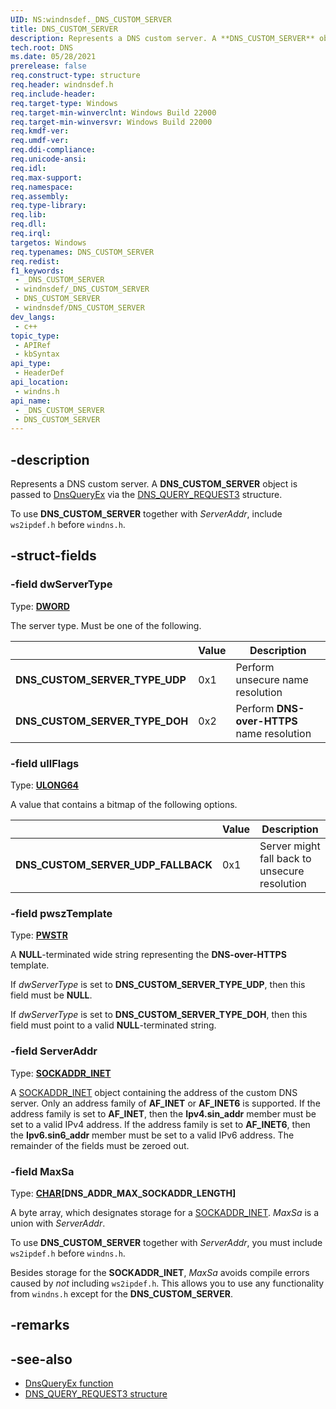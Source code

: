 ```yaml
---
UID: NS:windnsdef._DNS_CUSTOM_SERVER
title: DNS_CUSTOM_SERVER
description: Represents a DNS custom server. A **DNS_CUSTOM_SERVER** object is passed to [DnsQueryEx](/windows/win32/api/windnsdef/nf-windns-dnsqueryex) via the [DNS_QUERY_REQUEST3](/windows/win32/api/windnsdef/ns-windns-dns_query_request3) structure.
tech.root: DNS
ms.date: 05/28/2021
prerelease: false
req.construct-type: structure
req.header: windnsdef.h
req.include-header: 
req.target-type: Windows
req.target-min-winverclnt: Windows Build 22000
req.target-min-winversvr: Windows Build 22000
req.kmdf-ver: 
req.umdf-ver: 
req.ddi-compliance: 
req.unicode-ansi: 
req.idl: 
req.max-support: 
req.namespace: 
req.assembly: 
req.type-library: 
req.lib: 
req.dll: 
req.irql: 
targetos: Windows
req.typenames: DNS_CUSTOM_SERVER
req.redist: 
f1_keywords:
 - _DNS_CUSTOM_SERVER
 - windnsdef/_DNS_CUSTOM_SERVER
 - DNS_CUSTOM_SERVER
 - windnsdef/DNS_CUSTOM_SERVER
dev_langs:
 - c++
topic_type:
 - APIRef
 - kbSyntax
api_type:
 - HeaderDef
api_location:
 - windns.h
api_name:
 - _DNS_CUSTOM_SERVER
 - DNS_CUSTOM_SERVER
---
```


## -description

Represents a DNS custom server. A **DNS_CUSTOM_SERVER** object is passed to [DnsQueryEx](/windows/win32/api/windnsdef/nf-windns-dnsqueryex) via the [DNS_QUERY_REQUEST3](/windows/win32/api/windnsdef/ns-windns-dns_query_request3) structure.

To use **DNS_CUSTOM_SERVER** together with *ServerAddr*, include `ws2ipdef.h` before `windns.h`.

## -struct-fields

### -field dwServerType

Type: **[DWORD](/windows/win32/winprog/windows-data-types)**

The server type. Must be one of the following.

||Value|Description|
|-|-|-|
|**DNS_CUSTOM_SERVER_TYPE_UDP**|0x1|Perform unsecure name resolution|
|**DNS_CUSTOM_SERVER_TYPE_DOH**|0x2|Perform **DNS-over-HTTPS** name resolution|

### -field ullFlags

Type: **[ULONG64](/windows/win32/winprog/windows-data-types)**

A value that contains a bitmap of the following options.

||Value|Description|
|-|-|-|
|**DNS_CUSTOM_SERVER_UDP_FALLBACK**|0x1|Server might fall back to unsecure resolution|

### -field pwszTemplate

Type: **[PWSTR](/windows/win32/winprog/windows-data-types)**

A **NULL**-terminated wide string representing the **DNS-over-HTTPS** template.

If *dwServerType* is set to **DNS_CUSTOM_SERVER_TYPE_UDP**, then this field must be **NULL**.

If *dwServerType* is set to **DNS_CUSTOM_SERVER_TYPE_DOH**, then this field must point to a valid **NULL**-terminated string.

### -field ServerAddr

Type: **[SOCKADDR_INET](/windows/win32/api/ws2ipdef/ns-ws2ipdef-sockaddr_inet)**

A [SOCKADDR_INET](/windows/win32/api/ws2ipdef/ns-ws2ipdef-sockaddr_inet) object containing the address of the custom DNS server. Only an address family of **AF_INET** or **AF_INET6** is supported. If the address family is set to **AF_INET**, then the **Ipv4.sin_addr** member must be set to a valid IPv4 address. If the address family is set to **AF_INET6**, then the **Ipv6.sin6_addr** member must be set to a valid IPv6 address. The remainder of the fields must be zeroed out.

### -field MaxSa

Type: **[CHAR](/windows/win32/winprog/windows-data-types)\[DNS\_ADDR\_MAX\_SOCKADDR\_LENGTH\]**

A byte array, which designates storage for a [SOCKADDR_INET](/windows/win32/api/ws2ipdef/ns-ws2ipdef-sockaddr_inet). *MaxSa* is a union with *ServerAddr*.

To use **DNS_CUSTOM_SERVER** together with *ServerAddr*, you must include `ws2ipdef.h` before `windns.h`.

Besides storage for the **SOCKADDR_INET**, *MaxSa* avoids compile errors caused by *not* including `ws2ipdef.h`. This allows you to use any functionality from `windns.h` except for the **DNS_CUSTOM_SERVER**.

## -remarks

## -see-also

* [DnsQueryEx function](/windows/win32/api/windnsdef/nf-windns-dnsqueryex)
* [DNS_QUERY_REQUEST3 structure](/windows/win32/api/windnsdef/ns-windns-dns_query_request3)
